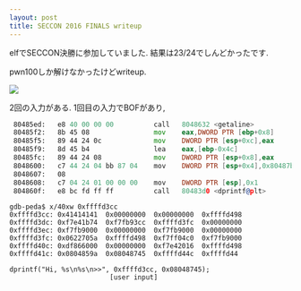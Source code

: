 ```yaml
---
layout: post
title: SECCON 2016 FINALS writeup
---
```


elfでSECCON決勝に参加していました.
結果は23/24でしんどかったです.

pwn100しか解けなかったけどwriteup.

![](https://tsunpoko.github.io/images/seccon2016finals_enquete.png)

2回の入力がある.
1回目の入力でBOFがあり,

```asm
 80485ed:	e8 40 00 00 00       	call   8048632 <getaline>
 80485f2:	8b 45 08             	mov    eax,DWORD PTR [ebp+0x8]
 80485f5:	89 44 24 0c          	mov    DWORD PTR [esp+0xc],eax
 80485f9:	8d 45 b4             	lea    eax,[ebp-0x4c]
 80485fc:	89 44 24 08          	mov    DWORD PTR [esp+0x8],eax
 8048600:	c7 44 24 04 bb 87 04 	mov    DWORD PTR [esp+0x4],0x80487bb
 8048607:	08 
 8048608:	c7 04 24 01 00 00 00 	mov    DWORD PTR [esp],0x1
 804860f:	e8 bc fd ff ff       	call   80483d0 <dprintf@plt>
```

```
gdb-peda$ x/40xw 0xffffd3cc
0xffffd3cc:	0x41414141	0x00000000	0x00000000	0xffffd498
0xffffd3dc:	0xf7e41b74	0xf7fb93cc	0xffffd3fc	0x00000000
0xffffd3ec:	0xf7fb9000	0x00000000	0xf7fb9000	0x00000000
0xffffd3fc:	0x0622705a	0xffffd498	0xf7ff04c0	0xf7fb9000
0xffffd40c:	0xdf866000	0x00000000	0xf7e42016	0xffffd498
0xffffd41c:	0x0804859a	0x08048745	0xffffd44c	0xffffd44
```

```
dprintf("Hi, %s\n%s\n>>", 0xffffd3cc, 0x08048745);
						 [user input]
```
